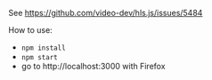 See https://github.com/video-dev/hls.js/issues/5484

How to use:
- `npm install`
- `npm start`
- go to http://localhost:3000 with Firefox
